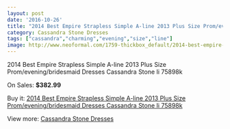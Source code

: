 ```yaml
---
layout: post
date: '2016-10-26'
title: "2014 Best Empire Strapless Simple A-line 2013 Plus Size Prom/evening/bridesmaid Dresses Cassandra Stone Ii 75898k"
category: Cassandra Stone Dresses
tags: ["cassandra","charming","evening","size","line"]
image: http://www.neoformal.com/1759-thickbox_default/2014-best-empire-strapless-simple-a-line-2013-plus-size-prom-evening-bridesmaid-dresses-cassandra-stone-ii-75898k.jpg
---
```

2014 Best Empire Strapless Simple A-line 2013 Plus Size Prom/evening/bridesmaid Dresses Cassandra Stone Ii 75898k

On Sales: **$382.99**
<a href="https://www.neoformal.com/en/cassandra-stone-dresses/634-2014-best-empire-strapless-simple-a-line-2013-plus-size-prom-evening-bridesmaid-dresses-cassandra-stone-ii-75898k.html"><amp-img layout="responsive" width="600" height="600" src="//www.neoformal.com/1759-thickbox_default/2014-best-empire-strapless-simple-a-line-2013-plus-size-prom-evening-bridesmaid-dresses-cassandra-stone-ii-75898k.jpg" alt="2014 Best Empire Strapless Simple A-line 2013 Plus Size Prom/evening/bridesmaid Dresses Cassandra Stone Ii 75898k 0" /></a>
<a href="https://www.neoformal.com/en/cassandra-stone-dresses/634-2014-best-empire-strapless-simple-a-line-2013-plus-size-prom-evening-bridesmaid-dresses-cassandra-stone-ii-75898k.html"><amp-img layout="responsive" width="600" height="600" src="//www.neoformal.com/1760-thickbox_default/2014-best-empire-strapless-simple-a-line-2013-plus-size-prom-evening-bridesmaid-dresses-cassandra-stone-ii-75898k.jpg" alt="2014 Best Empire Strapless Simple A-line 2013 Plus Size Prom/evening/bridesmaid Dresses Cassandra Stone Ii 75898k 1" /></a>
<a href="https://www.neoformal.com/en/cassandra-stone-dresses/634-2014-best-empire-strapless-simple-a-line-2013-plus-size-prom-evening-bridesmaid-dresses-cassandra-stone-ii-75898k.html"><amp-img layout="responsive" width="600" height="600" src="//www.neoformal.com/1761-thickbox_default/2014-best-empire-strapless-simple-a-line-2013-plus-size-prom-evening-bridesmaid-dresses-cassandra-stone-ii-75898k.jpg" alt="2014 Best Empire Strapless Simple A-line 2013 Plus Size Prom/evening/bridesmaid Dresses Cassandra Stone Ii 75898k 2" /></a>
<a href="https://www.neoformal.com/en/cassandra-stone-dresses/634-2014-best-empire-strapless-simple-a-line-2013-plus-size-prom-evening-bridesmaid-dresses-cassandra-stone-ii-75898k.html"><amp-img layout="responsive" width="600" height="600" src="//www.neoformal.com/1762-thickbox_default/2014-best-empire-strapless-simple-a-line-2013-plus-size-prom-evening-bridesmaid-dresses-cassandra-stone-ii-75898k.jpg" alt="2014 Best Empire Strapless Simple A-line 2013 Plus Size Prom/evening/bridesmaid Dresses Cassandra Stone Ii 75898k 3" /></a>

Buy it: [2014 Best Empire Strapless Simple A-line 2013 Plus Size Prom/evening/bridesmaid Dresses Cassandra Stone Ii 75898k](https://www.neoformal.com/en/cassandra-stone-dresses/634-2014-best-empire-strapless-simple-a-line-2013-plus-size-prom-evening-bridesmaid-dresses-cassandra-stone-ii-75898k.html "2014 Best Empire Strapless Simple A-line 2013 Plus Size Prom/evening/bridesmaid Dresses Cassandra Stone Ii 75898k")

View more: [Cassandra Stone Dresses](https://www.neoformal.com/en/8-cassandra-stone-dresses "Cassandra Stone Dresses")